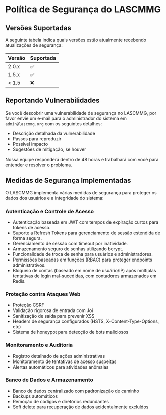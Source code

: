 # Política de Segurança do LASCMMG

## Versões Suportadas

A seguinte tabela indica quais versões estão atualmente recebendo atualizações de segurança:

| Versão | Suportada          |
| ------- | ------------------ |
| 2.0.x   | :white_check_mark: |
| 1.5.x   | :white_check_mark: |
| < 1.5   | :x:                |

## Reportando Vulnerabilidades

Se você descobrir uma vulnerabilidade de segurança no LASCMMG, por favor envie um e-mail para o administrador do sistema em `admin@lascmmg.org` com os seguintes detalhes:

- Descrição detalhada da vulnerabilidade
- Passos para reproduzir
- Possível impacto
- Sugestões de mitigação, se houver

Nossa equipe responderá dentro de 48 horas e trabalhará com você para entender e resolver o problema.

## Medidas de Segurança Implementadas

O LASCMMG implementa várias medidas de segurança para proteger os dados dos usuários e a integridade do sistema:

### Autenticação e Controle de Acesso
- Autenticação baseada em JWT com tempos de expiração curtos para tokens de acesso.
- Suporte a Refresh Tokens para gerenciamento de sessão estendida de forma segura.
- Gerenciamento de sessão com timeout por inatividade.
- Armazenamento seguro de senhas utilizando bcrypt.
- Funcionalidade de troca de senha para usuários e administradores.
- Permissões baseadas em funções (RBAC) para proteger endpoints administrativos.
- Bloqueio de contas (baseado em nome de usuário/IP) após múltiplas tentativas de login mal-sucedidas, com contadores armazenados em Redis.

### Proteção contra Ataques Web
- Proteção CSRF
- Validação rigorosa de entrada com Joi
- Sanitização de saída para prevenir XSS
- Headers de segurança configurados (HSTS, X-Content-Type-Options, etc)
- Sistema de honeypot para detecção de bots maliciosos

### Monitoramento e Auditoria
- Registro detalhado de ações administrativas
- Monitoramento de tentativas de acesso suspeitas
- Alertas automáticos para atividades anômalas

### Banco de Dados e Armazenamento
- Banco de dados centralizado com padronização de caminho
- Backups automáticos
- Remoção de códigos e diretórios redundantes
- Soft delete para recuperação de dados acidentalmente excluídos
